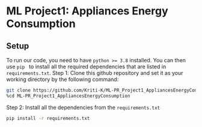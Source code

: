 # ML Project1: Appliances Energy Consumption
## Setup
To run our code, you need to have ```python >= 3.8``` installed. You can then use ```pip ``` to install all the required dependencies that are listed in ```requirements.txt```. 
Step 1: Clone this github repository and set it as your working directory by the following command:
```bash
git clone https://github.com/Kriti-K/ML-PR_Project1_AppliancesEnergyConsumption.git
%cd ML-PR_Project1_AppliancesEnergyConsumption
```
Step 2: Install all the dependencies from the ```requirements.txt```
```bash
pip install -r requirements.txt
```
